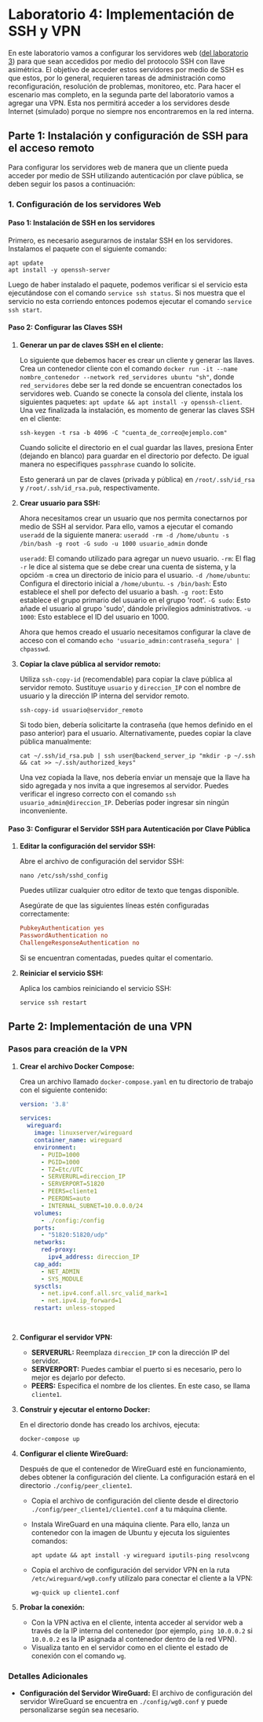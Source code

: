 # Laboratorio 4: Implementación de SSH y VPN

En este laboratorio vamos a configurar los servidores web ([del laboratorio 3](https://github.com/hcastellon/networkSecurity/blob/main/week4/Lab3.md)) para que sean accedidos por medio del protocolo SSH con llave asimétrica. El objetivo de acceder estos servidores por medio de SSH es que estos, por lo general, requieren tareas de administración como reconfiguración, resolución de problemas, monitoreo, etc. Para hacer el escenario mas completo, en la segunda parte del laboratorio vamos a agregar una VPN. Esta nos permitirá acceder a los servidores desde Internet (simulado) porque no siempre nos encontraremos en la red interna.


## Parte 1: Instalación y configuración de SSH para el acceso remoto 

Para configurar los servidores web de manera que un cliente  pueda acceder por medio de SSH utilizando autenticación por clave pública, se deben seguir los pasos a continuación:

### 1. Configuración de los servidores Web

#### Paso 1: Instalación de SSH en los servidores

Primero, es necesario asegurarnos de instalar SSH en los servidores. Instalamos el paquete con el siguiente comando:

```
apt update
apt install -y openssh-server
```

Luego de haber instalado el paquete, podemos verificar si el servicio esta ejecutándose con el comando `service ssh status`. Si nos muestra que el servicio no esta corriendo entonces podemos ejecutar el comando `service ssh start`.

#### Paso 2: Configurar las Claves SSH

1. **Generar un par de claves SSH en el cliente:**

   Lo siguiente que debemos hacer es crear un cliente y generar las llaves. 
   Crea un contenedor cliente con el comando `docker run -it --name nombre_contenedor --network red_servidores ubuntu "sh"`, donde `red_servidores` debe ser la red donde se encuentran conectados los servidores web.
   Cuando se conecte la consola del cliente, instala los siguientes paquetes: 
   `apt update && apt install -y openssh-client`.
   Una vez finalizada la instalación, es momento de generar las claves SSH en el cliente:

   ```
   ssh-keygen -t rsa -b 4096 -C "cuenta_de_correo@ejemplo.com"
   ```
   Cuando solicite el directorio en el cual guardar las llaves, presiona Enter (dejando en blanco) para guardar en el directorio por defecto. De igual manera no especifiques `passphrase` cuando lo solicite.

   Esto generará un par de claves (privada y pública) en `/root/.ssh/id_rsa` y `/root/.ssh/id_rsa.pub`, respectivamente.

2. **Crear usuario para SSH:**

    Ahora necesitamos crear un usuario que nos permita conectarnos por medio de SSH al servidor. Para ello, vamos a ejecutar el comando `useradd` de la siguiente manera:
    `useradd -rm -d /home/ubuntu -s /bin/bash -g root -G sudo -u 1000 usuario_admin` donde

    `useradd`: El comando utilizado para agregar un nuevo usuario.
    `-rm`: El flag `-r` le dice al sistema que se debe crear una cuenta de sistema, y la opcióm `-m` crea un directorio de inicio para el usuario.
    `-d /home/ubuntu`: Configura el directorio inicial a `/home/ubuntu`.
    `-s /bin/bash`: Esto establece el shell por defecto del usuario a bash.
    `-g root`: Esto establece el grupo primario del usuario en el grupo 'root'.
    `-G sudo`: Esto añade el usuario al grupo 'sudo', dándole privilegios administrativos.
    `-u 1000`: Esto establece el ID del usuario en 1000.
    
    Ahora que hemos creado el usuario necesitamos configurar la clave de acceso con el comando `echo 'usuario_admin:contraseña_segura' | chpasswd`.

3. **Copiar la clave pública al servidor remoto:**

   Utiliza `ssh-copy-id` (recomendable) para copiar la clave pública al servidor remoto. Sustituye `usuario` y `direccion_IP` con el nombre de usuario y la dirección IP interna del servidor remoto.

   ```
   ssh-copy-id usuario@servidor_remoto
   ```
    Si todo bien, debería solicitarte la contraseña (que hemos definido en el paso anterior) para el usuario.
   Alternativamente, puedes copiar la clave pública manualmente:

   ```
   cat ~/.ssh/id_rsa.pub | ssh user@backend_server_ip "mkdir -p ~/.ssh && cat >> ~/.ssh/authorized_keys"
   ```

   Una vez copiada la llave, nos debería enviar un mensaje que la llave ha sido agregada y nos invita a que ingresemos al servidor. Puedes verificar el ingreso correcto con el comando `ssh usuario_admin@direccion_IP`. Deberías poder ingresar sin ningún inconveniente.


#### Paso 3: Configurar el Servidor SSH para Autenticación por Clave Pública

1. **Editar la configuración del servidor SSH:**

   Abre el archivo de configuración del servidor SSH:

   ```
   nano /etc/ssh/sshd_config
   ```
   Puedes utilizar cualquier otro editor de texto que tengas disponible.

   Asegúrate de que las siguientes líneas estén configuradas correctamente:

   ```conf
   PubkeyAuthentication yes
   PasswordAuthentication no
   ChallengeResponseAuthentication no
   ```
   Si se encuentran comentadas, puedes quitar el comentario. 

2. **Reiniciar el servicio SSH:**

   Aplica los cambios reiniciando el servicio SSH:

   ```
   service ssh restart
   ```

## Parte 2: Implementación de una VPN

### Pasos para creación de la VPN

1. **Crear el archivo Docker Compose:**

   Crea un archivo llamado `docker-compose.yaml` en tu directorio de trabajo con el siguiente contenido:

   ```yaml
   version: '3.8'

   services:
     wireguard:
       image: linuxserver/wireguard
       container_name: wireguard
       environment:
         - PUID=1000
         - PGID=1000
         - TZ=Etc/UTC
         - SERVERURL=direccion_IP
         - SERVERPORT=51820
         - PEERS=cliente1
         - PEERDNS=auto
         - INTERNAL_SUBNET=10.0.0.0/24
       volumes:
         - ./config:/config
       ports:
         - "51820:51820/udp"
       networks:
         red-proxy:
           ipv4_address: direccion_IP
       cap_add:
         - NET_ADMIN
         - SYS_MODULE
       sysctls:
         - net.ipv4.conf.all.src_valid_mark=1
         - net.ipv4.ip_forward=1
       restart: unless-stopped

     
   ```

3. **Configurar el servidor VPN:**

   - **SERVERURL:** Reemplaza `direccion_IP` con la dirección IP del servidor.
   - **SERVERPORT:** Puedes cambiar el puerto si es necesario, pero lo mejor es dejarlo por defecto.
   - **PEERS:** Especifica el nombre de los clientes. En este caso, se llama `cliente1`.

4. **Construir y ejecutar el entorno Docker:**

   En el directorio donde has creado los archivos, ejecuta:

   `docker-compose up`

6. **Configurar el cliente WireGuard:**

   Después de que el contenedor de WireGuard esté en funcionamiento, debes obtener la configuración del cliente. La configuración estará en el directorio `./config/peer_cliente1`.

   - Copia el archivo de configuración del cliente desde el directorio `./config/peer_cliente1/cliente1.conf` a tu máquina cliente.
   - Instala WireGuard en una máquina cliente. Para ello, lanza un contenedor con la imagen de Ubuntu y ejecuta los siguientes comandos:

     ```
     apt update && apt install -y wireguard iputils-ping resolvcong
     ```

   - Copia el archivo de configuración del servidor VPN en la ruta `/etc/wireguard/wg0.conf`y utilízalo para conectar el cliente a la VPN:

     ```
     wg-quick up cliente1.conf
     ```

7. **Probar la conexión:**

   - Con la VPN activa en el cliente, intenta acceder al servidor web a través de la IP interna del contenedor (por ejemplo, `ping 10.0.0.2` si `10.0.0.2` es la IP asignada al contenedor  dentro de la red VPN).
   - Visualiza tanto en el servidor como en el cliente el estado de conexión con el comando `wg`.

### Detalles Adicionales

- **Configuración del Servidor WireGuard:**
  El archivo de configuración del servidor WireGuard se encuentra en `./config/wg0.conf` y puede personalizarse según sea necesario.






